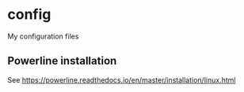 # config

My configuration files

## Powerline installation

See https://powerline.readthedocs.io/en/master/installation/linux.html
